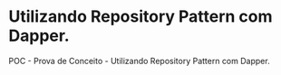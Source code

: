 # Utilizando Repository Pattern com Dapper.
POC - Prova de Conceito - Utilizando Repository Pattern com Dapper.
